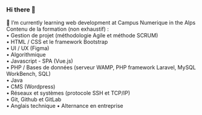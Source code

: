 ### Hi there 👋

🌱 I’m currently learning web development at Campus Numerique in the Alps </br>
  Contenu de la formation (non exhaustif) : </br>
• Gestion de projet (méthodologie Agile et méthode SCRUM) </br>
• HTML / CSS et le framework Bootstrap </br>
• UI  /  UX (Figma) </br>
• Algorithmique </br>
• Javascript - SPA (Vue.js) </br>
• PHP / Bases de données (serveur WAMP, PHP framework Laravel, MySQL WorkBench, SQL) </br>
• Java </br>
• CMS (Wordpress) </br>
• Réseaux et systèmes (protocole SSH et TCP/IP) </br>
• Git, Github et GitLab </br>
• Anglais technique
• Alternance en entreprise
